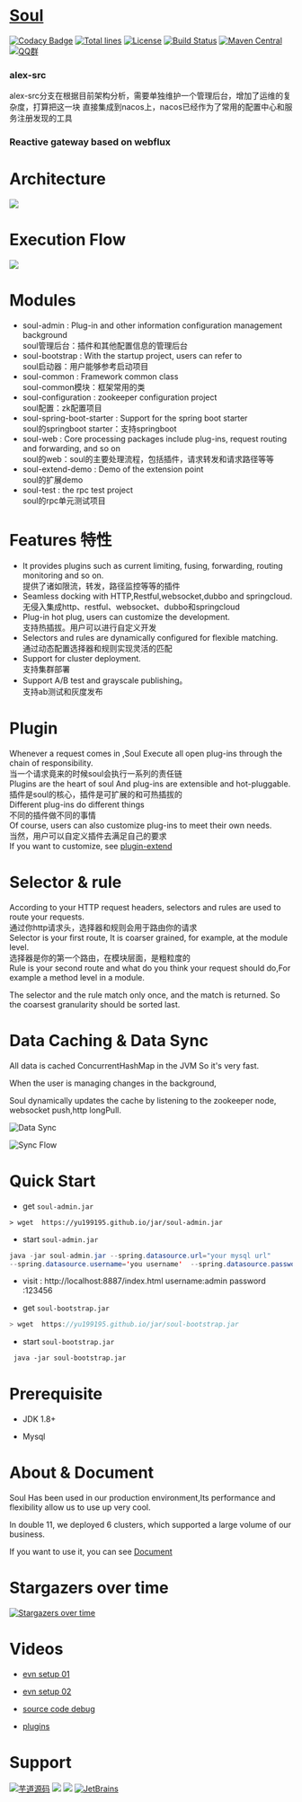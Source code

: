# [Soul](https://dromara.org)

[![Codacy Badge](https://api.codacy.com/project/badge/Grade/4367ffad5b434b7e8078b3a68cc6398d)](https://www.codacy.com/app/yu199195/soul?utm_source=github.com&amp;utm_medium=referral&amp;utm_content=Dromara/soul&amp;utm_campaign=Badge_Grade)
[![Total lines](https://tokei.rs/b1/github/Dromara/soul?category=lines)](https://github.com/Dromara/soul)
[![License](https://img.shields.io/badge/License-Apache%202.0-blue.svg?label=license)](https://github.com/Dromara/soul/blob/master/LICENSE)
[![Build Status](https://travis-ci.org/Dromara/soul.svg?branch=master)](https://travis-ci.org/Dromara/soul)
[![Maven Central](https://img.shields.io/maven-central/v/org.dromara/soul.svg?label=maven%20central)](http://search.maven.org/#search%7Cga%7C1%7Cg%3A%22org.dromara%22%20AND%soul)
[![QQ群](https://img.shields.io/badge/chat-on%20QQ-ff69b4.svg?style=flat-square)](https://shang.qq.com/wpa/qunwpa?idkey=03bbb6f74b3257989316c0a8cf07cec117314dbdfe4fa7a20870b298b7db2c3b)

### alex-src  
  alex-src分支在根据目前架构分析，需要单独维护一个管理后台，增加了运维的复杂度，打算把这一块
  直接集成到nacos上，nacos已经作为了常用的配置中心和服务注册发现的工具

### Reactive gateway based on webflux

# Architecture
 
 ![](https://yu199195.github.io/images/soul/soul-framework.png)  
  
# Execution Flow
 
 ![](https://yu199195.github.io/images/soul/soul-handler.png)
  
# Modules

 * soul-admin : Plug-in and other information configuration management background  
   soul管理后台：插件和其他配置信息的管理后台
 * soul-bootstrap : With the startup project, users can refer to  
   soul启动器：用户能够参考启动项目
 * soul-common :  Framework common class  
   soul-common模块：框架常用的类
 * soul-configuration : zookeeper configuration project  
   soul配置：zk配置项目
 * soul-spring-boot-starter : Support for the spring boot starter  
   soul的springboot starter：支持springboot
 * soul-web : Core processing packages include plug-ins, request routing and forwarding, and so on  
   soul的web：soul的主要处理流程，包括插件，请求转发和请求路径等等
 * soul-extend-demo : Demo of the extension point  
   soul的扩展demo
 * soul-test : the rpc test project  
   soul的rpc单元测试项目
# Features 特性

   * It provides plugins such as current limiting, fusing, forwarding, routing monitoring and so on.  
     提供了诸如限流，转发，路径监控等等的插件
   * Seamless docking with HTTP,Restful,websocket,dubbo and springcloud.  
     无侵入集成http、restful、websocket、dubbo和springcloud
   * Plug-in hot plug, users can customize the development.  
     支持热插拔。用户可以进行自定义开发
   * Selectors and rules are dynamically configured for flexible matching.  
     通过动态配置选择器和规则实现灵活的匹配
   * Support for cluster deployment.  
     支持集群部署
   * Support A/B test and grayscale publishing。  
     支持ab测试和灰度发布

# Plugin

 Whenever a request comes in ,Soul Execute all open plug-ins through the chain of responsibility.  
 当一个请求竟来的时候soul会执行一系列的责任链  
 Plugins are the heart of soul And plug-ins are extensible and hot-pluggable.  
 插件是soul的核心，插件是可扩展的和可热插拔的  
 Different plug-ins do different things   
 不同的插件做不同的事情  
 Of course, users can also customize plug-ins to meet their own needs.  
 当然，用户可以自定义插件去满足自己的要求   
 If you want to customize, see [plugin-extend](https://dromara.org/website/zh-cn/docs/soul/extend.html)
 

# Selector & rule 

  According to your HTTP request headers, selectors and rules are used to route your requests.  
  通过你http请求头，选择器和规则会用于路由你的请求  
  Selector is your first route, It is coarser grained, for example, at the module level.  
  选择器是你的第一个路由，在模块层面，是粗粒度的  
  Rule is your second route and what do you think your request should do,For example a method level in a module.  
  
  The selector and the rule match only once, and the match is returned. So the coarsest granularity should be sorted last.  
   
  
# Data Caching  & Data Sync
 
  All data is cached ConcurrentHashMap in the JVM So it's very fast.
  
  When the user is managing changes in the background,
  
  Soul dynamically updates the cache by listening to the zookeeper node, websocket push,http longPull.
  
  ![Data Sync](https://bestkobe.gitee.io/images/soul/soul-config-processor.png?_t=201908032316)
  
  ![Sync Flow](https://bestkobe.gitee.io/images/soul/config-strage-processor.png?_t=201908032339)
 
# Quick Start
 * get `soul-admin.jar`
 
```
> wget  https://yu199195.github.io/jar/soul-admin.jar
```

* start `soul-admin.jar`
```java
java -jar soul-admin.jar --spring.datasource.url="your mysql url"  
--spring.datasource.username='you username'  --spring.datasource.password='you password'
```
* visit : http://localhost:8887/index.html  username:admin  password :123456

* get `soul-bootstrap.jar`

```java
> wget  https://yu199195.github.io/jar/soul-bootstrap.jar
```

*  start `soul-bootstrap.jar`  

```xml
 java -jar soul-bootstrap.jar
```

# Prerequisite
 
   * JDK 1.8+
   
   * Mysql
   
# About & Document
  
   Soul Has been used in our production environment,Its performance and flexibility allow us to use up very cool.
   
   In double 11, we deployed 6 clusters, which supported a large volume of our business.
   
   If you want to use it, you can see [Document](https://dromara.org/website/zh-cn/docs/soul/soul.html)
        
# Stargazers over time

[![Stargazers over time](https://starchart.cc/Dromara/soul.svg)](https://starchart.cc/Dromara/soul)

# Videos

* [evn setup 01 ](http://www.iqiyi.com/w_19s6521605.html)

* [evn setup 02 ](http://www.iqiyi.com/w_19s65203ap.html)

* [source code debug](http://www.iqiyi.com/w_19s650tbol.html)

* [plugins](http://www.iqiyi.com/w_19s651zyo9.html)

# Support  

 [![芋道源码](http://www.iocoder.cn/images/common/erweima.jpg)](http://www.iocoder.cn/?from=soul) ![](https://yu199195.github.io/images/public.jpg)  ![](https://yu199195.github.io/images/soul-qq.png)   [![JetBrains](https://yu199195.github.io/images/jetbrains.svg)](https://www.jetbrains.com/?from=soul)
  
 
 